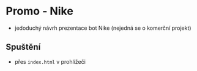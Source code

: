 # Promo - Nike

- jedoduchý návrh prezentace bot Nike (nejedná se o komerční projekt)

## Spuštění

- přes `index.html` v prohlížeči
